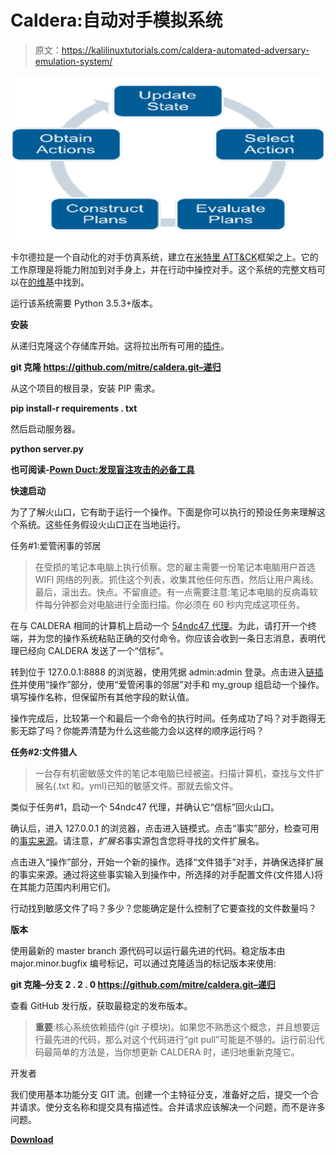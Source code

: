 # Caldera:自动对手模拟系统

> 原文：<https://kalilinuxtutorials.com/caldera-automated-adversary-emulation-system/>

[![Caldera : An Automated Adversary Emulation System](img/41afb4141b405444b31bb6f84c0d263d.png "Caldera : An Automated Adversary Emulation System")](https://1.bp.blogspot.com/-jRhlu2DuKtQ/XTBMzCyHBqI/AAAAAAAABaA/XaGM_MjWXsg7tv5ZI0HYlRW2V33H-KTtQCLcBGAs/s1600/Caldera%25281%2529.png)

卡尔德拉是一个自动化的对手仿真系统，建立在[米特里 ATT&CK](https://attack.mitre.org/)框架之上。它的工作原理是将能力附加到对手身上，并在行动中操控对手。这个系统的完整文档可以在[的维基](https://github.com/mitre/caldera/wiki)中找到。

运行该系统需要 Python 3.5.3+版本。

**安装**

从递归克隆这个存储库开始。这将拉出所有可用的[插件](https://github.com/mitre/caldera/wiki/What-is-a-plugin%3F)。

**git 克隆 https://github.com/mitre/caldera.git–递归**

从这个项目的根目录，安装 PIP 需求。

**pip install-r requirements . txt**

然后启动服务器。

**python server.py**

**也可阅读-[Pown Duct:发现盲注攻击的必备工具](https://kalilinuxtutorials.com/pown-duct-blind-injection-attacks/)**

**快速启动**

为了了解火山口，它有助于运行一个操作。下面是你可以执行的预设任务来理解这个系统。这些任务假设火山口正在当地运行。

任务#1:爱管闲事的邻居

> 在受损的笔记本电脑上执行侦察。您的雇主需要一份笔记本电脑用户首选 WIFI 网络的列表。抓住这个列表，收集其他任何东西，然后让用户离线。最后，滚出去。快点。不留痕迹。有一点需要注意:笔记本电脑的反病毒软件每分钟都会对电脑进行全面扫描。你必须在 60 秒内完成这项任务。

在与 CALDERA 相同的计算机上启动一个 [54ndc47 代理](https://github.com/mitre/caldera/wiki/Plugin:-sandcat)。为此，请打开一个终端，并为您的操作系统粘贴正确的交付命令。你应该会收到一条日志消息，表明代理已经向 CALDERA 发送了一个“信标”。

转到位于 127.0.0.1:8888 的浏览器，使用凭据 admin:admin 登录。点击进入[链插件](https://github.com/mitre/caldera/wiki/Plugin:-chain)并使用“操作”部分，使用“爱管闲事的邻居”对手和 my_group 组启动一个操作。填写操作名称，但保留所有其他字段的默认值。

操作完成后，比较第一个和最后一个命令的执行时间。任务成功了吗？对手跑得无影无踪了吗？你能弄清楚为什么这些能力会以这样的顺序运行吗？

**任务#2:文件猎人**

> 一台存有机密敏感文件的笔记本电脑已经被盗。扫描计算机，查找与文件扩展名(.txt 和。yml)已知的敏感文件。那就去偷文件。

类似于任务#1，启动一个 54ndc47 代理，并确认它“信标”回火山口。

确认后，进入 127.0.0.1 的浏览器，点击进入链模式。点击“事实”部分，检查可用的[事实来源](https://github.com/mitre/caldera/wiki/What-is-a-fact%3F)。请注意，*扩展名*事实源包含您将寻找的文件扩展名。

点击进入“操作”部分，开始一个新的操作。选择“文件猎手”对手，并确保选择扩展的事实来源。通过将这些事实输入到操作中，所选择的对手配置文件(文件猎人)将在其能力范围内利用它们。

行动找到敏感文件了吗？多少？您能确定是什么控制了它要查找的文件数量吗？

**版本**

使用最新的 master branch 源代码可以运行最先进的代码。稳定版本由 major.minor.bugfix 编号标记，可以通过克隆适当的标记版本来使用:

**git 克隆–分支 2 . 2 . 0 https://github.com/mitre/caldera.git–递归**

查看 GitHub 发行版，获取最稳定的发布版本。

> **重要**:核心系统依赖插件(git 子模块)。如果您不熟悉这个概念，并且想要运行最先进的代码，那么对这个代码进行“git pull”可能是不够的。运行前沿代码最简单的方法是，当你想更新 CALDERA 时，递归地重新克隆它。

开发者

我们使用基本功能分支 GIT 流。创建一个主特征分支，准备好之后，提交一个合并请求。使分支名称和提交具有描述性。合并请求应该解决一个问题，而不是许多问题。

[**Download**](https://github.com/mitre/caldera)
